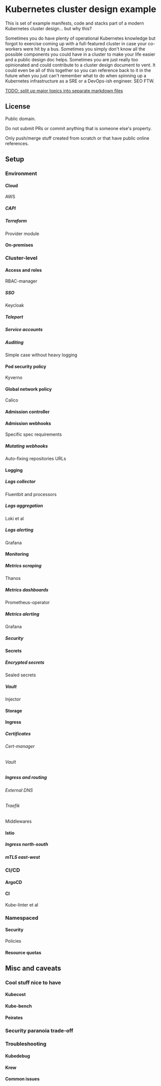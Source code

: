 # Kubernetes cluster design example

This is set of example manifests, code and stacks part of a modern Kubernetes cluster design... but why this?

Sometimes you do have plenty of operational Kubernetes knowledge but forgot to exercise coming up with a full-featured cluster in case your co-workers were hit by a bus. Sometimes you simply don't know all the possible components you could have in a cluster to make your life easier and a public design doc helps. Sometimes you are just really too opinionated and could contribute to a cluster design document to vent. It could even be all of this together so you can reference back to it in the future when you just can't remember what to do when spinning up a Kubernetes infrastructure as a SRE or a DevOps-ish engineer. SEO FTW.

[TODO: split up major topics into separate markdown files](https://github.com/caiobegotti/kubernetes-cluster-design-example/issues/1)

## License

Public domain.

Do not submit PRs or commit anything that is someone else's property.

Only push/merge stuff created from scratch or that have public online references.

## Setup

### Environment

#### Cloud

AWS

##### CAPI

##### Terraform

Provider module

#### On-premises

### Cluster-level

#### Access and roles

RBAC-manager

##### SSO

Keycloak

##### Teleport

##### Service accounts

##### Auditing

Simple case without heavy logging

#### Pod security policy

Kyverno

#### Global network policy

Calico

#### Admission controller

#### Admission webhooks

Specific spec requirements

##### Mutating webhooks

Auto-fixing repositories URLs

#### Logging

##### Logs collector

Fluentbit and processors

##### Logs aggregation

Loki et al

##### Logs alerting

Grafana

#### Monitoring

##### Metrics scraping

Thanos

##### Metrics dashboards

Prometheus-operator

##### Metrics alerting

Grafana

##### Security

#### Secrets

##### Encrypted secrets

Sealed secrets

##### Vault

Injector

#### Storage

#### Ingress

##### Certificates

###### Cert-manager

###### Vault

##### Ingress and routing

###### External DNS

###### Traefik

Middlewares

#### Istio

##### Ingress north-south

##### mTLS east-west

### CI/CD

#### ArgoCD

#### CI

Kube-linter et al

### Namespaced

#### Security

Policies

#### Resource quotas

## Misc and caveats

### Cool stuff nice to have

#### Kubecost

#### Kube-bench

#### Peirates

### Security paranoia trade-off

### Troubleshooting

#### Kubedebug

#### Krew

#### Common issues
